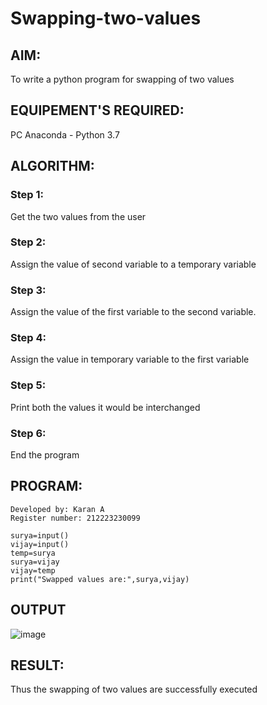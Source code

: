 # Swapping-two-values
## AIM:
To write a python program for swapping of two values
## EQUIPEMENT'S REQUIRED: 
PC
Anaconda - Python 3.7
## ALGORITHM: 
### Step 1:
Get the two values from the user
### Step 2: 
Assign the value of second variable to a temporary variable 
### Step 3: 
Assign the value of the first variable to the second variable.
### Step 4:  
Assign the value in temporary variable to the first variable
### Step 5: 
Print both the values it would be interchanged
### Step 6: 
End the program
## PROGRAM:
```
Developed by: Karan A
Register number: 212223230099
```

```
surya=input()
vijay=input()
temp=surya
surya=vijay
vijay=temp
print("Swapped values are:",surya,vijay)
```
## OUTPUT
![image](https://github.com/KaranArunachalam/Swapping-two-values/assets/148321801/804b09f4-19e4-481a-b2fd-64c4711b0134)


## RESULT:
Thus the swapping of two values are successfully executed



